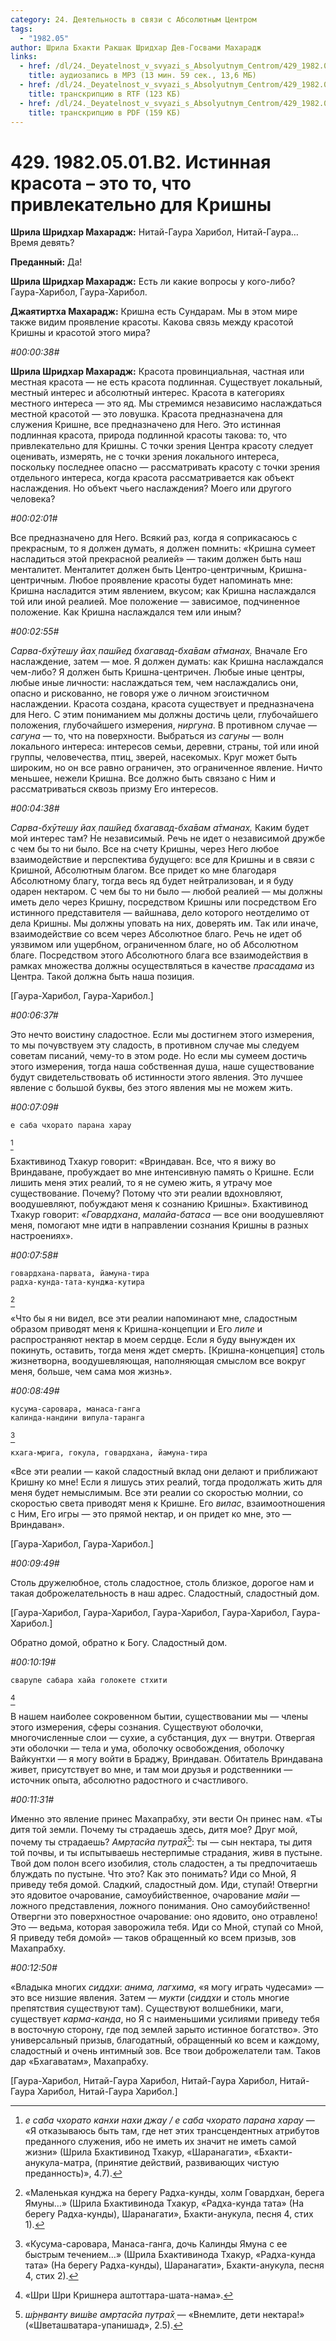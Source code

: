 ```yaml
---
category: 24. Деятельность в связи с Абсолютным Центром
tags:
  - "1982.05"
author: Шрила Бхакти Ракшак Шридхар Дев-Госвами Махарадж
links:
  - href: /dl/24._Deyatelnost_v_svyazi_s_Absolyutnym_Centrom/429_1982.05.01.B2_SridharMj_Istinnaja_krasota_jeto_to_chto_privlekatelno_dlja_Krishny.mp3
    title: аудиозапись в MP3 (13 мин. 59 сек., 13,6 МБ)
  - href: /dl/24._Deyatelnost_v_svyazi_s_Absolyutnym_Centrom/429_1982.05.01.B2_SridharMj_Istinnaja_krasota_jeto_to_chto_privlekatelno_dlja_Krishny.rtf
    title: транскрипцию в RTF (123 КБ)
  - href: /dl/24._Deyatelnost_v_svyazi_s_Absolyutnym_Centrom/429_1982.05.01.B2_SridharMj_Istinnaja_krasota_jeto_to_chto_privlekatelno_dlja_Krishny.pdf
    title: транскрипцию в PDF (159 КБ)
---
```


# 429. 1982.05.01.B2. Истинная красота – это то, что привлекательно для Кришны

**Шрила Шридхар Махарадж:** Нитай-Гаура Харибол, Нитай-Гаура… Время девять?

**Преданный:** Да!

**Шрила Шридхар Махарадж:** Есть ли какие вопросы у кого-либо? Гаура-Харибол, Гаура-Харибол.

**Джаятиртха Махарадж:** Кришна есть Сундарам. Мы в этом мире также видим проявление красоты. Какова связь между красотой Кришны и красотой этого мира?

*#00:00:38#*

**Шрила Шридхар Махарадж:** Красота провинциальная, частная или местная красота — не есть красота подлинная. Существует локальный, местный интерес и абсолютный интерес. Красота в категориях местного интереса — это яд. Мы стремимся независимо наслаждаться местной красотой — это ловушка. Красота предназначена для служения Кришне, все предназначено для Него. Это истинная подлинная красота, природа подлинной красоты такова: то, что привлекательно для Кришны. С точки зрения Центра красоту следует оценивать, измерять, не с точки зрения локального интереса, поскольку последнее опасно — рассматривать красоту с точки зрения отдельного интереса, когда красота рассматривается как объект наслаждения. Но объект чьего наслаждения? Моего или другого человека?

*#00:02:01#*

Все предназначено для Него. Всякий раз, когда я соприкасаюсь с прекрасным, то я должен думать, я должен помнить: «Кришна сумеет насладиться этой прекрасной реалией» — таким должен быть наш менталитет. Менталитет должен быть Центро-центричным, Кришна-центричным. Любое проявление красоты будет напоминать мне: Кришна насладится этим явлением, вкусом; как Кришна наслаждался той или иной реалией. Мое положение — зависимое, подчиненное положение. Как Кришна наслаждался тем или иным?

*#00:02:55#*

*Сарва-бхӯтеш̣у йах̣ паш́йед бхагавад-бха̄вам а̄тманах̣.* Вначале Его наслаждение, затем — мое. Я должен думать: как Кришна наслаждался чем-либо? Я должен быть Кришна-центричен. Любые иные центры, любые иные личности: наслаждаться тем, чем наслаждались они, опасно и рискованно, не говоря уже о личном эгоистичном наслаждении. Красота создана, красота существует и предназначена для Него. С этим пониманием мы должны достичь цели, глубочайшего положения, глубочайшего измерения, *ниргуна*. В противном случае — *сагуна* — то, что на поверхности. Выбраться из *сагуны* — волн локального интереса: интересов семьи, деревни, страны, той или иной группы, человечества, птиц, зверей, насекомых. Круг может быть широким, но он все равно ограничен, это ограниченное явление. Ничто меньшее, нежели Кришна. Все должно быть связано с Ним и рассматриваться сквозь призму Его интересов.

*#00:04:38#*

*Сарва-бхӯтеш̣у йах̣ паш́йед бхагавад-бха̄вам а̄тманах̣.* Каким будет мой интерес там? Не независимый. Речь не идет о независимой дружбе с чем бы то ни было. Все на счету Кришны, через Него любое взаимодействие и перспектива будущего: все для Кришны и в связи с Кришной, Абсолютным благом. Все придет ко мне благодаря Абсолютному благу, тогда весь яд будет нейтрализован, и я буду одарен нектаром. С чем бы то ни было — любой реалией — мы должны иметь дело через Кришну, посредством Кришны или посредством Его истинного представителя — вайшнава, дело которого неотделимо от дела Кришны. Мы должны уповать на них, доверять им. Так или иначе, взаимодействие со всем через Абсолютное благо. Речь не идет об уязвимом или ущербном, ограниченном благе, но об Абсолютном благе. Посредством этого Абсолютного блага все взаимодействия в рамках множества должны осуществляться в качестве *прасадама* из Центра. Такой должна быть наша позиция.

[Гаура-Харибол, Гаура-Харибол.]

*#00:06:37#*

Это нечто воистину сладостное. Если мы достигнем этого измерения, то мы почувствуем эту сладость, в противном случае мы следуем советам писаний, чему-то в этом роде. Но если мы сумеем достичь этого измерения, тогда наша собственная душа, наше существование будут свидетельствовать об истинности этого явления. Это лучшее явление с большой буквы, без этого явления мы не можем жить.

*#00:07:09#*

    е саба чхорато парана харау
[^_ftn1]

Бхактивинод Тхакур говорит: «Вриндаван. Все, что я вижу во Вриндаване, пробуждает во мне интенсивную память о Кришне. Если лишить меня этих реалий, то я не сумею жить, я утрачу мое существование. Почему? Потому что эти реалии вдохновляют, воодушевляют, побуждают меня к сознанию Кришны». Бхактивинод Тхакур говорит: «*Говардхана*, *малайа-батаса* — все они воодушевляют меня, помогают мне идти в направлении сознания Кришны в разных настроениях».

*#00:07:58#*

    говардхана-парвата, йамуна-тира
    радха-кунда-тата-кунджа-кутира
[^_ftn2]

«Что бы я ни видел, все эти реалии напоминают мне, сладостным образом приводят меня к Кришна-концепции и Его *лиле* и распространяют нектар в моем сердце. Если я буду вынужден их покинуть, оставить, тогда меня ждет смерть. [Кришна-концепция] столь жизнетворна, воодушевляющая, наполняющая смыслом все вокруг меня, больше, чем сама моя жизнь».

*#00:08:49#*

    кусума-саровара, манаса-ганга
    калинда-нандини випула-таранга
[^_ftn3]

    кхага-мрига, гокула, говардхана, йамуна-тира

«Все эти реалии — какой сладостный вклад они делают и приближают Кришну ко мне! Если я лишусь этих реалий, тогда продолжать жить для меня будет немыслимым. Все эти реалии со скоростью молнии, со скоростью света приводят меня к Кришне. Его *вилас*, взаимоотношения с Ним, Его игры — это прямой нектар, и он придет ко мне, это — Вриндаван».

[Гаура-Харибол, Гаура-Харибол.]

*#00:09:49#*

Столь дружелюбное, столь сладостное, столь близкое, дорогое нам и такая доброжелательность в наш адрес. Сладостный, сладостный дом.

[Гаура-Харибол, Гаура-Харибол, Гаура-Харибол, Гаура-Харибол, Гаура-Харибол.]

Обратно домой, обратно к Богу. Сладостный дом.

*#00:10:19#*

    сварупе сабара хайа голокете стхити
[^_ftn4]

В нашем наиболее сокровенном бытии, существовании мы — члены этого измерения, сферы сознания. Существуют оболочки, многочисленные слои — сухие, а субстанция, дух — внутри. Отвергая эти оболочки — тела и ума, оболочку освобождения, оболочку Вайкунтхи — я могу войти в Браджу, Вриндаван. Обитатель Вриндавана живет, присутствует во мне, и там мои друзья и родственники — источник опыта, абсолютно радостного и счастливого.

*#00:11:31#*

Именно это явление принес Махапрабху, эти вести Он принес нам. «Ты дитя той земли. Почему ты страдаешь здесь, дитя мое? Друг мой, почему ты страдаешь? *Амр̣тасйа путра̄х̣*[^_ftn5]: ты — сын нектара, ты дитя той почвы, и ты испытываешь нестерпимые страдания, живя в пустыне. Твой дом полон всего изобилия, столь сладостен, а ты предпочитаешь блуждать по пустыне. Что это? Как это понимать? Иди со Мной, Я приведу тебя домой. Сладкий, сладостный дом. Иди, ступай! Отвергни это ядовитое очарование, самоубийственное, очарование *майи* — ложного представления, ложного понимания. Оно самоубийственно! Отвергни это поверхностное очарование: оно ядовито, оно отравлено! Это — ведьма, которая заворожила тебя. Иди со Мной, ступай со Мной, Я приведу тебя домой» — таков обращенный ко всем призыв, зов Махапрабху.

*#00:12:50#*

«Владыка многих *сиддхи*: *анима, лагхима*, «я могу играть чудесами» — это все низшие явления. Затем — *мукти* (*сиддхи* и столь многие препятствия существуют там). Существуют волшебники, маги, существует *карма-канда*, но Я с наименьшими усилиями приведу тебя в восточную сторону, где под землей зарыто истинное богатство». Это универсальный призыв, благодатный, обращенный ко всем и каждому, сладостный и очень интимный зов. Все твои доброжелатели там. Таков дар «Бхагаватам», Махапрабху.

[Гаура-Харибол, Нитай-Гаура Харибол, Нитай-Гаура Харибол, Нитай-Гаура Харибол, Нитай-Гаура Харибол.]



[^_ftn1]: *е саба чхорато канхи нахи джау / е саба чхорато парана харау* — «Я отказываюсь быть там, где нет этих трансцендентных атрибутов преданного служения, ибо не иметь их значит не иметь самой жизни» (Шрила Бхактивинод Тхакур, «Шаранагати», «Бхакти-анукула-матра, (принятие действий, развивающих чистую преданность)», 4.7).

[^_ftn2]: «Маленькая кунджа на берегу Радха-кунды, холм Говардхан, берега Ямуны…» (Шрила Бхактивинода Тхакур, «Радха-кунда тата» (На берегу Радха-кунды), Шаранагати», Бхакти-анукула, песня 4, стих 1).

[^_ftn3]: «Кусума-саровара, Манаса-ганга, дочь Калинды Ямуна с ее быстрым течением…» (Шрила Бхактивинода Тхакур, «Радха-кунда тата» (На берегу Радха-кунды), Шаранагати», Бхакти-анукула, песня 4, стих 2).

[^_ftn4]: «Шри Шри Кришнера аштоттара-шата-нама».

[^_ftn5]: *ш́р̣н̣ванту виш́ве амр̣тасйа путра̄х̣* — «Внемлите, дети нектара!» («Шветашватара-упанишад», 2.5).

